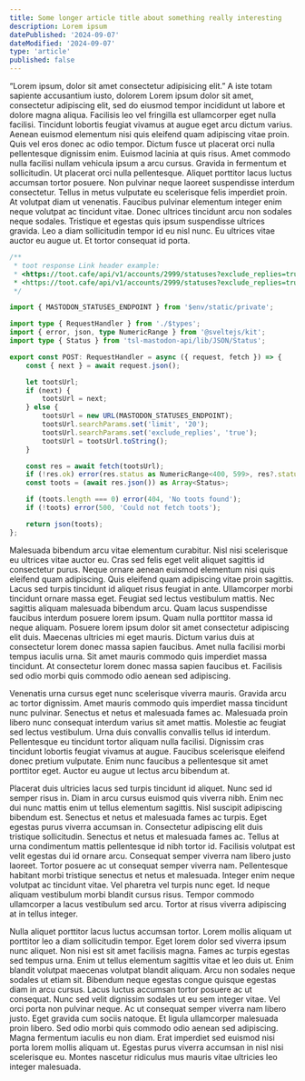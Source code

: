 ```yaml
---
title: Some longer article title about something really interesting
description: Lorem ipsum
datePublished: '2024-09-07'
dateModified: '2024-09-07'
type: 'article'
published: false
---
```


“Lorem ipsum, dolor sit amet consectetur adipisicing elit.” A iste totam sapiente accusantium
iusto, dolorem Lorem ipsum dolor sit amet, consectetur adipiscing elit, sed do eiusmod tempor
incididunt ut labore et dolore magna aliqua. Facilisis leo vel fringilla est ullamcorper eget
nulla facilisi. Tincidunt lobortis feugiat vivamus at augue eget arcu dictum varius. Aenean
euismod elementum nisi quis eleifend quam adipiscing vitae proin. Quis vel eros donec ac odio
tempor. Dictum fusce ut placerat orci nulla pellentesque dignissim enim. Euismod lacinia at quis
risus. Amet commodo nulla facilisi nullam vehicula ipsum a arcu cursus. Gravida in fermentum et
sollicitudin. Ut placerat orci nulla pellentesque. Aliquet porttitor lacus luctus accumsan tortor
posuere. Non pulvinar neque laoreet suspendisse interdum consectetur. Tellus in metus vulputate eu
scelerisque felis imperdiet proin. At volutpat diam ut venenatis. Faucibus pulvinar elementum
integer enim neque volutpat ac tincidunt vitae. Donec ultrices tincidunt arcu non sodales neque
sodales. Tristique et egestas quis ipsum suspendisse ultrices gravida. Leo a diam sollicitudin
tempor id eu nisl nunc. Eu ultrices vitae auctor eu augue ut. Et tortor consequat id porta.

```ts
/**
 * toot response Link header example:
 * <https://toot.cafe/api/v1/accounts/2999/statuses?exclude_replies=true&limit=10&max_id=111524783353936829>; rel="next",
 * <https://toot.cafe/api/v1/accounts/2999/statuses?exclude_replies=true&limit=10&min_id=111603319771604334>; rel="prev"
 */

import { MASTODON_STATUSES_ENDPOINT } from '$env/static/private';

import type { RequestHandler } from './$types';
import { error, json, type NumericRange } from '@sveltejs/kit';
import type { Status } from 'tsl-mastodon-api/lib/JSON/Status';

export const POST: RequestHandler = async ({ request, fetch }) => {
	const { next } = await request.json();

	let tootsUrl;
	if (next) {
		tootsUrl = next;
	} else {
		tootsUrl = new URL(MASTODON_STATUSES_ENDPOINT);
		tootsUrl.searchParams.set('limit', '20');
		tootsUrl.searchParams.set('exclude_replies', 'true');
		tootsUrl = tootsUrl.toString();
	}

	const res = await fetch(tootsUrl);
	if (!res.ok) error(res.status as NumericRange<400, 599>, res?.statusText);
	const toots = (await res.json()) as Array<Status>;

	if (toots.length === 0) error(404, 'No toots found');
	if (!toots) error(500, 'Could not fetch toots');

	return json(toots);
};
```

Malesuada bibendum arcu vitae elementum curabitur. Nisl nisi scelerisque eu ultrices vitae auctor
eu. Cras sed felis eget velit aliquet sagittis id consectetur purus. Neque ornare aenean euismod
elementum nisi quis eleifend quam adipiscing. Quis eleifend quam adipiscing vitae proin sagittis.
Lacus sed turpis tincidunt id aliquet risus feugiat in ante. Ullamcorper morbi tincidunt ornare
massa eget. Feugiat sed lectus vestibulum mattis. Nec sagittis aliquam malesuada bibendum arcu.
Quam lacus suspendisse faucibus interdum posuere lorem ipsum. Quam nulla porttitor massa id neque
aliquam. Posuere lorem ipsum dolor sit amet consectetur adipiscing elit duis. Maecenas ultricies
mi eget mauris. Dictum varius duis at consectetur lorem donec massa sapien faucibus. Amet nulla
facilisi morbi tempus iaculis urna. Sit amet mauris commodo quis imperdiet massa tincidunt. At
consectetur lorem donec massa sapien faucibus et. Facilisis sed odio morbi quis commodo odio
aenean sed adipiscing.

Venenatis urna cursus eget nunc scelerisque viverra mauris. Gravida arcu ac tortor dignissim. Amet
mauris commodo quis imperdiet massa tincidunt nunc pulvinar. Senectus et netus et malesuada fames
ac. Malesuada proin libero nunc consequat interdum varius sit amet mattis. Molestie ac feugiat sed
lectus vestibulum. Urna duis convallis convallis tellus id interdum. Pellentesque eu tincidunt
tortor aliquam nulla facilisi. Dignissim cras tincidunt lobortis feugiat vivamus at augue.
Faucibus scelerisque eleifend donec pretium vulputate. Enim nunc faucibus a pellentesque sit amet
porttitor eget. Auctor eu augue ut lectus arcu bibendum at.

Placerat duis ultricies lacus sed turpis tincidunt id aliquet. Nunc sed id semper risus in. Diam
in arcu cursus euismod quis viverra nibh. Enim nec dui nunc mattis enim ut tellus elementum
sagittis. Nisl suscipit adipiscing bibendum est. Senectus et netus et malesuada fames ac turpis.
Eget egestas purus viverra accumsan in. Consectetur adipiscing elit duis tristique sollicitudin.
Senectus et netus et malesuada fames ac. Tellus at urna condimentum mattis pellentesque id nibh
tortor id. Facilisis volutpat est velit egestas dui id ornare arcu. Consequat semper viverra nam
libero justo laoreet. Tortor posuere ac ut consequat semper viverra nam. Pellentesque habitant
morbi tristique senectus et netus et malesuada. Integer enim neque volutpat ac tincidunt vitae.
Vel pharetra vel turpis nunc eget. Id neque aliquam vestibulum morbi blandit cursus risus. Tempor
commodo ullamcorper a lacus vestibulum sed arcu. Tortor at risus viverra adipiscing at in tellus
integer.

Nulla aliquet porttitor lacus luctus accumsan tortor. Lorem mollis aliquam ut porttitor leo a diam
sollicitudin tempor. Eget lorem dolor sed viverra ipsum nunc aliquet. Non nisi est sit amet
facilisis magna. Fames ac turpis egestas sed tempus urna. Enim ut tellus elementum sagittis vitae
et leo duis ut. Enim blandit volutpat maecenas volutpat blandit aliquam. Arcu non sodales neque
sodales ut etiam sit. Bibendum neque egestas congue quisque egestas diam in arcu cursus. Lacus
luctus accumsan tortor posuere ac ut consequat. Nunc sed velit dignissim sodales ut eu sem integer
vitae. Vel orci porta non pulvinar neque. Ac ut consequat semper viverra nam libero justo. Eget
gravida cum sociis natoque. Et ligula ullamcorper malesuada proin libero. Sed odio morbi quis
commodo odio aenean sed adipiscing. Magna fermentum iaculis eu non diam. Erat imperdiet sed
euismod nisi porta lorem mollis aliquam ut. Egestas purus viverra accumsan in nisl nisi
scelerisque eu. Montes nascetur ridiculus mus mauris vitae ultricies leo integer malesuada.
